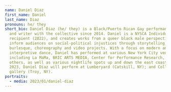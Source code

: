```yaml
---
name: Daniel Diaz
first_name: Daniel
last_name: Diaz
pronouns: he/ they
short_bio: Daniel Diaz (he/ they) is a Black/Puerto Rican Gay performance artist
  and writer with the collective since 2014. Daniel is a NYSCA Individual Artist
  recipient (2022), and creates works from a queer black male perspective to
  inform audiences on social-political injustices through storytelling,
  burlesque, choreography and video projects. With a focus on modern and
  interpretive dance, Daniel has performed at various New York City venues
  including La MaMa, BRIC ARTS MEDIA, Center for Performance Research, and
  others, as well as various nightlife spots up and down the east coast. In
  2023, Daniel Diaz will perform at Lumberyard (Catskill, NY); and Collar Works
  gallery (Troy, NY).
portraits:
  - media: 2023/01/daniel-diaz
---
```

